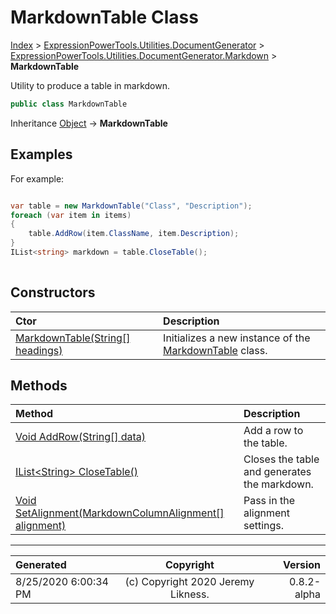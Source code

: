 ﻿# MarkdownTable Class

[Index](../index.md) > [ExpressionPowerTools.Utilities.DocumentGenerator](ExpressionPowerTools.Utilities.DocumentGenerator.a.md) > [ExpressionPowerTools.Utilities.DocumentGenerator.Markdown](ExpressionPowerTools.Utilities.DocumentGenerator.Markdown.n.md) > **MarkdownTable**

Utility to produce a table in markdown.

```csharp
public class MarkdownTable
```

Inheritance [Object](https://docs.microsoft.com/dotnet/api/system.object) → **MarkdownTable**

## Examples

For example:

```csharp

var table = new MarkdownTable("Class", "Description");
foreach (var item in items)
{
    table.AddRow(item.ClassName, item.Description);
}
IList<string> markdown = table.CloseTable();
            
```

## Constructors

| Ctor | Description |
| :-- | :-- |
| [MarkdownTable(String[] headings)](ExpressionPowerTools.Utilities.DocumentGenerator.Markdown.MarkdownTable.ctor.md#markdowntablestring[]-headings) | Initializes a new instance of the [MarkdownTable](ExpressionPowerTools.Utilities.DocumentGenerator.Markdown.MarkdownTable.cs.md) class. |
## Methods

| Method | Description |
| :-- | :-- |
| [Void AddRow(String[] data)](ExpressionPowerTools.Utilities.DocumentGenerator.Markdown.MarkdownTable.AddRow.m.md) | Add a row to the table. |
| [IList&lt;String> CloseTable()](ExpressionPowerTools.Utilities.DocumentGenerator.Markdown.MarkdownTable.CloseTable.m.md) | Closes the table and generates the markdown. |
| [Void SetAlignment(MarkdownColumnAlignment[] alignment)](ExpressionPowerTools.Utilities.DocumentGenerator.Markdown.MarkdownTable.SetAlignment.m.md) | Pass in the alignment settings. |

---

| Generated | Copyright | Version |
| :-- | :-: | --: |
| 8/25/2020 6:00:34 PM | (c) Copyright 2020 Jeremy Likness. | 0.8.2-alpha |
